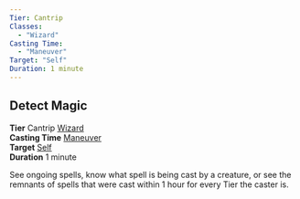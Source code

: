 ```yaml
---
Tier: Cantrip
Classes:
  - "Wizard"
Casting Time:
  - "Maneuver"
Target: "Self"
Duration: 1 minute
---
```

## Detect Magic
**Tier** Cantrip [Wizard](app://obsidian.md/SRD/Archetypes/Wizard.md)  
**Casting Time** [Maneuver](app://obsidian.md/SRD/Glossary/Maneuver.md)  
**Target** [Self](app://obsidian.md/SRD/Glossary/Self.md)  
**Duration** 1 minute

See ongoing spells, know what spell is being cast by a creature, or see the remnants of spells that were cast within 1 hour for every Tier the caster is.